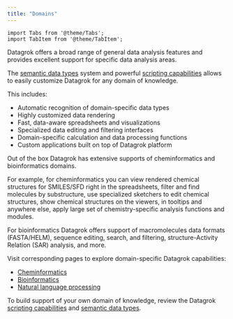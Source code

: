 ```yaml
---
title: "Domains"
---
```


```mdx-code-block
import Tabs from '@theme/Tabs';
import TabItem from '@theme/TabItem';
```

Datagrok offers a broad range of general data analysis features
and provides excellent support for specific data analysis areas.

The [semantic data types](../../../govern/catalog/semantic-types.md) system
and powerful [scripting capabilities](../../../compute/compute.md)
allows to easily customize Datagrok for any domain of knowledge.

This includes:

* Automatic recognition of domain-specific data types
* Highly customized data rendering
* Fast, data-aware spreadsheets and visualizations
* Specialized data editing and filtering interfaces
* Domain-specific calculation and data processing functions
* Custom applications built on top of Datagrok platform

Out of the box Datagrok has extensive supports of cheminformatics
and bioinformatics domains.

For example, for cheminformatics you can
view rendered chemical structures for SMILES/SFD right in the spreadsheets,
filter and find molecules by substructure,
use specialized sketchers to edit chemical structures,
show chemical structures on the viewers, in tooltips and anywhere else,
apply large set of chemistry-specific analysis functions and modules.

For bioinformatics Datagrok offers
support of macromolecules data formats (FASTA/HELM),
sequence editing, search, and filtering,
structure-Activity Relation (SAR) analysis,
and more.

Visit corresponding pages to explore domain-specific Datagrok capabilities:

* [Cheminformatics](chem/chem.md)
* [Bioinformatics](bio/bio.md)
* [Natural language processing](nlp/nlp.md)

To build support of your own domain of knowledge, review the Datagrok
[scripting capabilities](../../../compute/compute.md)
and [semantic data types](../../../govern/catalog/semantic-types.md).
